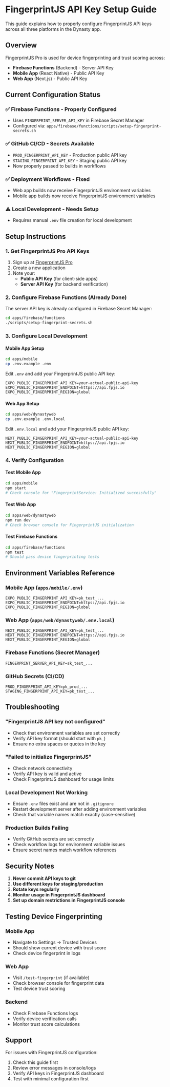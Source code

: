 # FingerprintJS API Key Setup Guide

This guide explains how to properly configure FingerprintJS API keys across all three platforms in the Dynasty app.

## Overview

FingerprintJS Pro is used for device fingerprinting and trust scoring across:

- **Firebase Functions** (Backend) - Server API Key
- **Mobile App** (React Native) - Public API Key
- **Web App** (Next.js) - Public API Key

## Current Configuration Status

### ✅ Firebase Functions - Properly Configured

- Uses `FINGERPRINT_SERVER_API_KEY` in Firebase Secret Manager
- Configured via: `apps/firebase/functions/scripts/setup-fingerprint-secrets.sh`

### ✅ GitHub CI/CD - Secrets Available

- `PROD_FINGERPRINT_API_KEY` - Production public API key
- `STAGING_FINGERPRINT_API_KEY` - Staging public API key
- Now properly passed to builds in workflows

### ✅ Deployment Workflows - Fixed

- Web app builds now receive FingerprintJS environment variables
- Mobile app builds now receive FingerprintJS environment variables

### ⚠️ Local Development - Needs Setup

- Requires manual `.env` file creation for local development

## Setup Instructions

### 1. Get FingerprintJS Pro API Keys

1. Sign up at [FingerprintJS Pro](https://fingerprintjs.com)
2. Create a new application
3. Note your:
   - **Public API Key** (for client-side apps)
   - **Server API Key** (for backend verification)

### 2. Configure Firebase Functions (Already Done)

The server API key is already configured in Firebase Secret Manager:

```bash
cd apps/firebase/functions
./scripts/setup-fingerprint-secrets.sh
```

### 3. Configure Local Development

#### Mobile App Setup

```bash
cd apps/mobile
cp .env.example .env
```

Edit `.env` and add your FingerprintJS public API key:

```env
EXPO_PUBLIC_FINGERPRINT_API_KEY=your-actual-public-api-key
EXPO_PUBLIC_FINGERPRINT_ENDPOINT=https://api.fpjs.io
EXPO_PUBLIC_FINGERPRINT_REGION=global
```

#### Web App Setup

```bash
cd apps/web/dynastyweb
cp .env.example .env.local
```

Edit `.env.local` and add your FingerprintJS public API key:

```env
NEXT_PUBLIC_FINGERPRINT_API_KEY=your-actual-public-api-key
NEXT_PUBLIC_FINGERPRINT_ENDPOINT=https://api.fpjs.io
NEXT_PUBLIC_FINGERPRINT_REGION=global
```

### 4. Verify Configuration

#### Test Mobile App

```bash
cd apps/mobile
npm start
# Check console for "FingerprintService: Initialized successfully"
```

#### Test Web App

```bash
cd apps/web/dynastyweb
npm run dev
# Check browser console for FingerprintJS initialization
```

#### Test Firebase Functions

```bash
cd apps/firebase/functions
npm test
# Should pass device fingerprinting tests
```

## Environment Variables Reference

### Mobile App (`apps/mobile/.env`)

```env
EXPO_PUBLIC_FINGERPRINT_API_KEY=pk_test_...
EXPO_PUBLIC_FINGERPRINT_ENDPOINT=https://api.fpjs.io
EXPO_PUBLIC_FINGERPRINT_REGION=global
```

### Web App (`apps/web/dynastyweb/.env.local`)

```env
NEXT_PUBLIC_FINGERPRINT_API_KEY=pk_test_...
NEXT_PUBLIC_FINGERPRINT_ENDPOINT=https://api.fpjs.io
NEXT_PUBLIC_FINGERPRINT_REGION=global
```

### Firebase Functions (Secret Manager)

```
FINGERPRINT_SERVER_API_KEY=sk_test_...
```

### GitHub Secrets (CI/CD)

```
PROD_FINGERPRINT_API_KEY=pk_prod_...
STAGING_FINGERPRINT_API_KEY=pk_test_...
```

## Troubleshooting

### "FingerprintJS API key not configured"

- Check that environment variables are set correctly
- Verify API key format (should start with `pk_`)
- Ensure no extra spaces or quotes in the key

### "Failed to initialize FingerprintJS"

- Check network connectivity
- Verify API key is valid and active
- Check FingerprintJS dashboard for usage limits

### Local Development Not Working

- Ensure `.env` files exist and are not in `.gitignore`
- Restart development server after adding environment variables
- Check that variable names match exactly (case-sensitive)

### Production Builds Failing

- Verify GitHub secrets are set correctly
- Check workflow logs for environment variable issues
- Ensure secret names match workflow references

## Security Notes

1. **Never commit API keys to git**
2. **Use different keys for staging/production**
3. **Rotate keys regularly**
4. **Monitor usage in FingerprintJS dashboard**
5. **Set up domain restrictions in FingerprintJS console**

## Testing Device Fingerprinting

### Mobile App

- Navigate to Settings → Trusted Devices
- Should show current device with trust score
- Check device fingerprint in logs

### Web App

- Visit `/test-fingerprint` (if available)
- Check browser console for fingerprint data
- Test device trust scoring

### Backend

- Check Firebase Functions logs
- Verify device verification calls
- Monitor trust score calculations

## Support

For issues with FingerprintJS configuration:

1. Check this guide first
2. Review error messages in console/logs
3. Verify API keys in FingerprintJS dashboard
4. Test with minimal configuration first

